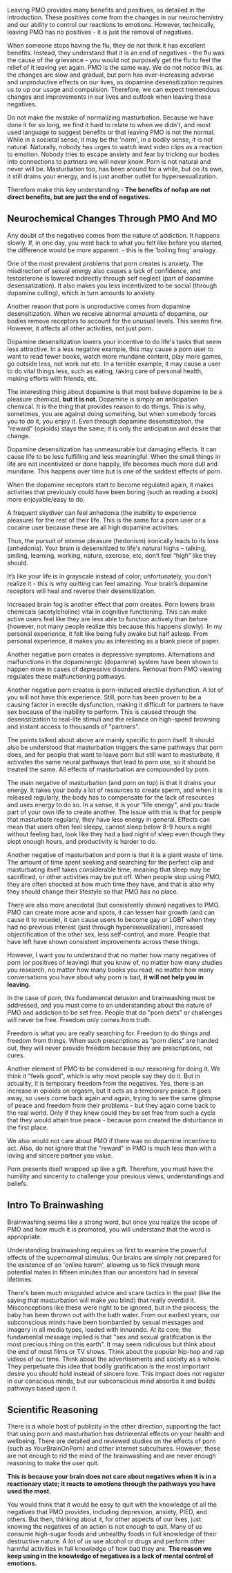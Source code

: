 Leaving PMO provides many benefits and positives, as detailed in the introduction. These positives come from the changes in our neurochemistry and our ability to control our reactions to emotions. However, technically, leaving PMO has no positives - it is just the removal of negatives.

When someone stops having the flu, they do not think it has excellent benefits. Instead, they understand that it is an end of negatives - the flu was the cause of the grievance - you would not purposely get the flu to feel the relief of it leaving yet again. PMO is the same way. We do not notice this, as the changes are slow and gradual, but porn has ever-increasing adverse and unproductive effects on our lives, as dopamine desensitization requires us to up our usage and compulsion. Therefore, we can expect tremendous changes and improvements in our lives and outlook when leaving these negatives.

Do not make the mistake of normalizing masturbation. Because we have done it for so long, we find it hard to relate to when we didn't, and most used language to suggest benefits or that leaving PMO is not the normal. While in a societal sense, it may be the 'norm', in a bodily sense, it is not natural. Naturally, nobody has urges to watch lewd video clips as a reaction to emotion. Nobody tries to escape anxiety and fear by tricking our bodies into connections to partners we will never know. Porn is not natural and never will be. Masturbation too, has been around for a while, but on its own, it still drains your energy, and is just another outlet for hypersexualization.

Therefore make this key understanding - **The benefits of nofap are not direct benefits, but are just the end of negatives.**

## Neurochemical Changes Through PMO And MO
Any doubt of the negatives comes from the nature of addiction. It happens slowly. If, in one day, you went back to what you felt like before you started, the difference would be more apparent. - this is the 'boiling frog' analogy.

One of the most prevalent problems that porn creates is anxiety. The misdirection of sexual energy also causes a lack of confidence, and testosterone is lowered indirectly through self neglect (part of dopamine desensatization). It also makes you less incentivized to be social (through dopamine culling), which in turn amounts to anxiety.

Another reason that porn is unproductive comes from dopamine desensitization. When we receive abnormal amounts of dopamine, our bodies remove receptors to account for the unusual levels. This seems fine. However, it affects all other activities, not just porn.

Dopamine desensitization lowers your incentive to do life's tasks that seem less attractive. In a less negative example, this may cause a porn user to want to read fewer books, watch more mundane content, play more games, go outside less, not work out etc. In a terrible example, it may cause a user to do vital things less, such as eating, taking care of personal health, making efforts with friends, etc.

The interesting thing about dopamine is that most believe dopamine to be a pleasure chemical, **but it is not.** Dopamine is simply an anticipation chemical. It is the thing that provides reason to do things. This is why, sometimes, you are against doing something, but when somebody forces you to do it, you enjoy it. Even through dopamine desensitization, the "reward" (opioids) stays the same; it is only the anticipation and desire that change.

Dopamine desensitization has unmeasurable but damaging effects. It can cause life to be less fulfilling and less meaningful. When the small things in life are not incentivized or done happily, life becomes much more dull and mundane. This happens over time but is one of the saddest effects of porn.

When the dopamine receptors start to become regulated again, it makes activities that previously could have been boring (such as reading a book) more enjoyable/easy to do.

A frequent skydiver can feel anhedonia (the inability to experience pleasure) for the rest of their life. This is the same for a porn user or a cocaine user because these are all high dopamine activities.

Thus, the pursuit of intense pleasure (hedonism) ironically leads to its loss (anhedonia). Your brain is desensitized to life's natural highs – talking, smiling, learning, working, nature, exercise, etc, don’t feel “high” like they should.

It’s like your life is in grayscale instead of color; unfortunately, you don’t realize it - this is why quitting can feel amazing. Your brain’s dopamine receptors will heal and reverse their desensitization.

Increased brain fog is another effect that porn creates. Porn lowers brain chemicals (acetylcholine) vital in cognitive functioning. This can make active users feel like they are less able to function actively than before (however, not many people realize this because this happens slowly). In my personal experience, it felt like being fully awake but half asleep. From personal experience, it makes you as interesting as a blank piece of paper.

Another negative porn creates is depressive symptoms. Alternations and malfunctions in the dopaminergic (dopamine) system have been shown to happen more in cases of depressive disorders. Removal from PMO viewing regulates these malfunctioning pathways.

Another negative porn creates is porn-induced erectile dysfunction. A lot of you will not have this experience. Still, porn has been proven to be a causing factor in erectile dysfunction, making it difficult for partners to have sex because of the inability to perform. This is caused through the desensitization to real-life stimuli and the reliance on high-speed browsing and instant access to thousands of "partners".

The points talked about above are mainly specific to porn itself. It should also be understood that masturbation triggers the same pathways that porn does, and for people that want to leave porn but still want to masturbate, it activates the same neural pathways that lead to porn use, so it should be treated the same. All effects of masturbation are compounded by porn.

The main negative of masturbation (and porn on top) is that it drains your energy. It takes your body a lot of resources to create sperm, and when it is released regularly, the body has to compensate for the lack of resources and uses energy to do so. In a sense, it is your "life energy", and you trade part of your own life to create another. The issue with this is that for people that masturbate regularly, they have less energy in general. Effects can mean that users often feel sleepy, cannot sleep below 8-9 hours a night without feeling bad, look like they had a bad night of sleep even though they slept enough hours, and productivity is harder to do.

Another negative of masturbation and porn is that it is a giant waste of time. The amount of time spent seeking and searching for the perfect clip and masturbating itself takes considerable time, meaning that sleep may be sacrificed, or other activities may be put off. When people stop using PMO, they are often shocked at how much time they have, and that is also why they should change their lifestyle so that PMO has no place.

There are also more anecdotal (but consistently shown) negatives to PMO. PMO can create more acne and spots, it can lessen hair growth (and can cause it to recede), it can cause users to become gay or LGBT when they had no previous interest (just through hypersexualization), increased objectification of the other sex, less self-control, and more. People that have left have shown consistent improvements across these things.

However, I want you to understand that no matter how many negatives of porn (or positives of leaving) that you know of, no matter how many studies you research, no matter how many books you read, no matter how many conversations you have about why porn is bad, **it will not help you in leaving.**

In the case of porn, this fundamental delusion and brainwashing must be addressed, and you must come to an understanding about the nature of PMO and addiction to be set free. People that do "porn diets" or challenges will never be free. Freedom only comes from truth.

Freedom is what you are really searching for. Freedom to do things and freedom from things. When such prescriptions as "porn diets" are handed out, they will never provide freedom because they are prescriptions, not cures.

Another element of PMO to be considered is our reasoning for doing it. We think it "feels good", which is why most people say they do it. But in actuality, it is temporary freedom from the negatives. Yes, there is an increase in opioids on orgasm, but it acts as a temporary peace. It goes away, so users come back again and again, trying to see the same glimpse of peace and freedom from their problems - but they again come back to the real world. Only if they knew could they be set free from such a cycle that they would attain true peace - because porn created the disturbance in the first place.

We also would not care about PMO if there was no dopamine incentive to act. Also, do not ignore that the "reward" in PMO is much less than with a loving and sincere partner you value.

Porn presents itself wrapped up like a gift. Therefore, you must have the humility and sincerity to challenge your previous views, understandings and beliefs.

## Intro To Brainwashing
Brainwashing seems like a strong word, but once you realize the scope of PMO and how much it is promoted, you will understand that the word is appropriate.

Understanding brainwashing requires us first to examine the powerful effects of the supernormal stimulus. Our brains are simply not prepared for the existence of an 'online harem', allowing us to flick through more potential mates in fifteen minutes than our ancestors had in several lifetimes.

There's been much misguided advice and scare tactics in the past (like the saying that masturbation will make you blind) that really overdid it. Misconceptions like these were right to be ignored, but in the process, the baby has been thrown out with the bath water. From our earliest years, our subconscious minds have been bombarded by sexual messages and imagery in all media types, loaded with innuendo. At its core, the fundamental message implied is that "sex and sexual gratification is the most precious thing on this earth". It may seem ridiculous but think about the end of most films or TV shows. Think about the popular hip-hop and rap videos of our time. Think about the advertisements and society as a whole. They perpetuate this idea that bodily gratification is the most important desire you should hold instead of sincere love. This impact does not register in our conscious minds, but our subconscious mind absorbs it and builds pathways based upon it.

## Scientific Reasoning
There is a whole host of publicity in the other direction, supporting the fact that using porn and masturbation has detrimental effects on your health and wellbeing. There are detailed and reviewed studies on the effects of porn (such as YourBrainOnPorn) and other internet subcultures. However, these are not enough to rid the mind of the brainwashing and are never enough reasoning to make the user quit.

**This is because your brain does not care about negatives when it is in a reactionary state; it reacts to emotions through the pathways you have used the most.**

You would think that it would be easy to quit with the knowledge of all the negatives that PMO provides, including depression, anxiety, PIED, and others. But then, thinking about it, for other aspects of our lives, just knowing the negatives of an action is not enough to quit. Many of us consume high-sugar foods and unhealthy foods in full knowledge of their destructive nature. A lot of us use alcohol or drugs and perform other harmful activities in full knowledge of how bad they are. **The reason we keep using in the knowledge of negatives is a lack of mental control of emotions.**